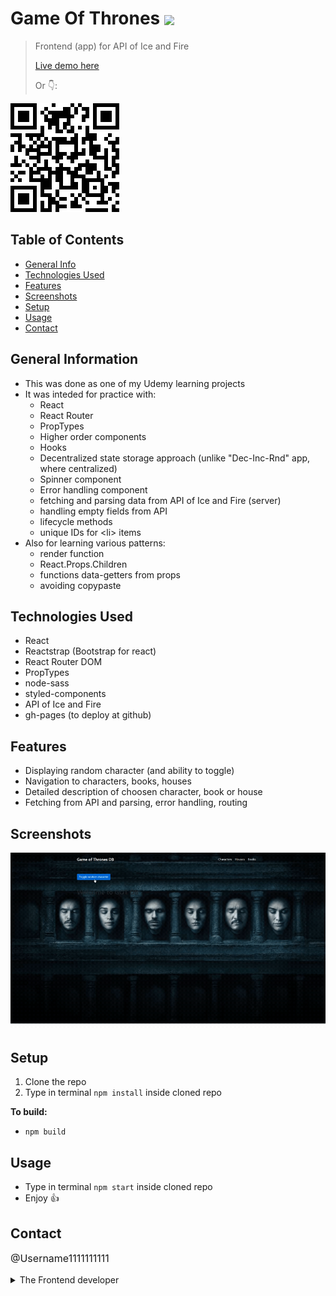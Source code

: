 # Game Of Thrones <img src="https://img.shields.io/badge/Status-Complete-green" style="vertical-align: middle;">
> Frontend (app) for API of Ice and Fire 
> <p><a href="https://username1111111111.github.io/Game-of-Thrones/">Live demo here</a></p>
> <p>Or 👇:</p>
<a href="https://username1111111111.github.io/Game-of-Thrones/">
 <img src="./_resourses/got.png">
</a>

## Table of Contents
* [General Info](#general-information)
* [Technologies Used](#technologies-used)
* [Features](#features)
* [Screenshots](#screenshots)
* [Setup](#setup)
* [Usage](#usage)
* [Contact](#contact)


## General Information
- This was done as one of my Udemy learning projects
- It was inteded for practice with:
	- React 
	- React Router
	- PropTypes
	- Higher order components
	- Hooks
	- Decentralized state storage approach (unlike "Dec-Inc-Rnd" app, where centralized)
	- Spinner component
	- Error handling component
	- fetching and parsing data from API of Ice and Fire (server)
	- handling empty fields from API 
	- lifecycle methods
	- unique IDs for \<li> items
- Also for learning various patterns: 
	- render function
	- React.Props.Children
	- functions data-getters from props
	- avoiding copypaste

## Technologies Used
- React
- Reactstrap (Bootstrap for react)
- React Router DOM
- PropTypes
- node-sass
- styled-components
- API of Ice and Fire
- gh-pages (to deploy at github)

## Features
- Displaying random character (and ability to toggle)
- Navigation to characters, books, houses
- Detailed description of choosen character, book or house
- Fetching from API and parsing, error handling, routing

## Screenshots
![Screenshot](./_resourses/got.gif)

## Setup
1. Clone the repo  
2. Type in terminal `npm install` inside cloned repo

**To build:**
* `npm build`

## Usage
- Type in terminal `npm start` inside cloned repo
- Enjoy 👍

## Contact
<p style="font-size: 16px;"><a style="text-decoration: none;"href="https://github.com/Username1111111111/Username1111111111">@Username1111111111</a><details> 
  <summary>The Frontend developer</summary>
  💪
</details></p>


